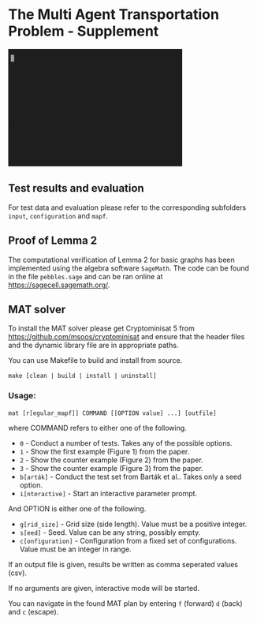 # The Multi Agent Transportation Problem - Supplement

![](teaser.gif)

## Test results and evaluation

For test data and evaluation please refer to the corresponding subfolders `input`, `configuration` and `mapf`.

## Proof of Lemma 2

The computational verification of Lemma 2 for basic graphs has been implemented using the algebra software `SageMath`.
The code can be found in the file `pebbles.sage` and can be ran online at <https://sagecell.sagemath.org/>.
## MAT solver

To install the MAT solver please get Cryptominisat 5 from <https://github.com/msoos/cryptominisat> and ensure that the header files and the dynamic library file are in appropriate paths.

You can use Makefile to build and install from source.

```shell
make [clean | build | install | uninstall]
```

### Usage:

```shell
mat [r[egular_mapf]] COMMAND [[OPTION value] ...] [outfile]
```

where COMMAND refers to either one of the following.

* `0` - Conduct a number of tests. Takes any of the possible options.
* `1` - Show the first example (Figure 1) from the paper.
* `2` - Show the counter example (Figure 2) from the paper.
* `3` - Show the counter example (Figure 3) from the paper.
* `b[arták]` - Conduct the test set from Barták et al.. Takes only a seed option.
* `i[nteractive]` - Start an interactive parameter prompt.

And OPTION is either one of the following.

* `g[rid_size]` - Grid size (side length). Value must be a positive integer.
* `s[eed]` - Seed. Value can be any string, possibly empty.
* `c[onfiguration]` - Configuration from a fixed set of configurations. Value must be an integer in range.

If an output file is given, results be written as comma seperated values (csv).

If no arguments are given, interactive mode will be started.

You can navigate in the found MAT plan by entering `f` (forward) `d` (back) and `c` (escape).
